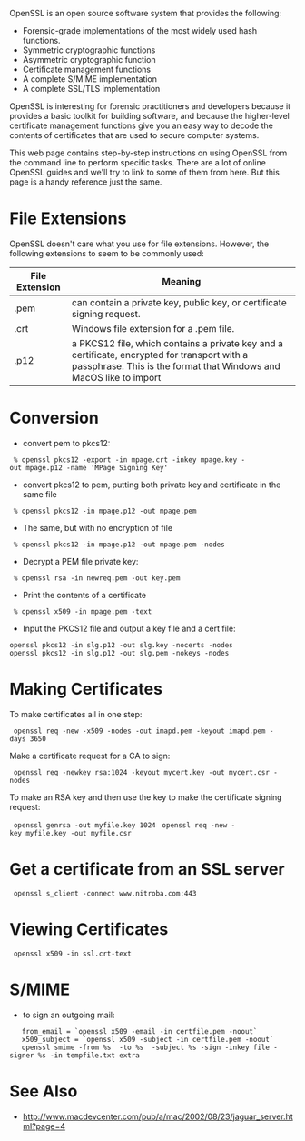 OpenSSL is an open source software system that provides the following:

- Forensic-grade implementations of the most widely used hash functions.
- Symmetric cryptographic functions
- Asymmetric cryptographic function
- Certificate management functions
- A complete S/MIME implementation
- A complete SSL/TLS implementation

OpenSSL is interesting for forensic practitioners and developers because
it provides a basic toolkit for building software, and because the
higher-level certificate management functions give you an easy way to
decode the contents of certificates that are used to secure computer
systems.

This web page contains step-by-step instructions on using OpenSSL from
the command line to perform specific tasks. There are a lot of online
OpenSSL guides and we'll try to link to some of them from here. But this
page is a handy reference just the same.

# File Extensions

OpenSSL doesn't care what you use for file extensions. However, the
following extensions to seem to be commonly used:

| File Extension | Meaning                                                                                                                                                            |
|----------------|--------------------------------------------------------------------------------------------------------------------------------------------------------------------|
| .pem           | can contain a private key, public key, or certificate signing request.                                                                                             |
| .crt           | Windows file extension for a .pem file.                                                                                                                            |
| .p12           | a PKCS12 file, which contains a private key and a certificate, encrypted for transport with a passphrase. This is the format that Windows and MacOS like to import |

# Conversion

- convert pem to pkcs12:

` % openssl pkcs12 -export -in mpage.crt -inkey mpage.key -out mpage.p12 -name 'MPage Signing Key'`

- convert pkcs12 to pem, putting both private key and certificate in the
  same file

` % openssl pkcs12 -in mpage.p12 -out mpage.pem`

- The same, but with no encryption of file

` % openssl pkcs12 -in mpage.p12 -out mpage.pem -nodes`

- Decrypt a PEM file private key:

` % openssl rsa -in newreq.pem -out key.pem`

- Print the contents of a certificate

` % openssl x509 -in mpage.pem -text`

- Input the PKCS12 file and output a key file and a cert file:

`openssl pkcs12 -in slg.p12 -out slg.key -nocerts -nodes`
`openssl pkcs12 -in slg.p12 -out slg.pem -nokeys -nodes`

# Making Certificates

To make certificates all in one step:

` openssl req -new -x509 -nodes -out imapd.pem -keyout imapd.pem -days 3650`

Make a certificate request for a CA to sign:

` openssl req -newkey rsa:1024 -keyout mycert.key -out mycert.csr -nodes`

To make an RSA key and then use the key to make the certificate signing
request:

` openssl genrsa -out myfile.key 1024`
` openssl req -new -key myfile.key -out myfile.csr`

# Get a certificate from an SSL server

` openssl s_client -connect www.nitroba.com:443`

# Viewing Certificates

` openssl x509 -in ssl.crt-text`

# S/MIME

- to sign an outgoing mail:

``    from_email = `openssl x509 -email -in certfile.pem -noout` ``
``    x509_subject = `openssl x509 -subject -in certfile.pem -noout` ``
`   openssl smime -from %s  -to %s  -subject %s -sign -inkey file -signer %s -in tempfile.txt extra`

# See Also

- <http://www.macdevcenter.com/pub/a/mac/2002/08/23/jaguar_server.html?page=4>